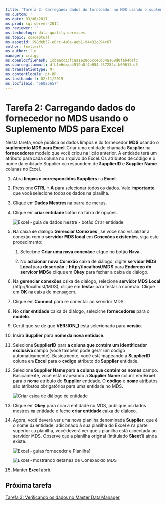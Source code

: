 ```yaml
---
title: 'Tarefa 2: Carregando dados do fornecedor no MDS usando o suplemento do MDS para Excel | Microsoft Docs'
ms.custom: ''
ms.date: 03/06/2017
ms.prod: sql-server-2014
ms.reviewer: ''
ms.technology: data-quality-services
ms.topic: conceptual
ms.assetid: 598deb57-e0cc-4e0a-aeb1-94432c094c67
author: leolimsft
ms.author: lle
manager: craigg
ms.openlocfilehash: 1cbaacd23fcaa1e28d6cce6d64a168d0fab4befc
ms.sourcegitcommit: dfb1e6deaa4919a0f4e654af57252cfb09613dd5
ms.translationtype: MT
ms.contentlocale: pt-BR
ms.lasthandoff: 02/11/2019
ms.locfileid: "56025657"
---
```

# <a name="task-2-uploading-supplier-data-to-mds-using-mds-add-in-for-excel"></a>Tarefa 2: Carregando dados do fornecedor no MDS usando o Suplemento MDS para Excel
  Nesta tarefa, você publica os dados limpos e do fornecedor **MDS** usando o **suplemento MDS para Excel**. Criar uma entidade chamada **Supplier** na **fornecedores** modelo que você criou na lição anterior. A entidade terá um atributo para cada coluna no arquivo do Excel. Os atributos de código e o nome da entidade Supplier correspondem de **SupplierID** e **Supplier Name** colunas no Excel.  
  
1.  Abra **limpos e correspondidos Suppliers** na **Excel**.  
  
2.  Pressione **CTRL + A** para selecionar todos os dados. Vale **importante** que você selecione todos os dados na planilha.  
  
3.  Clique em **Dados Mestres** na barra de menus.  
  
4.  Clique em **criar entidade** botão na faixa de opções.  
  
     ![Excel - guia de dados mestre - botão Criar entidade](../../2014/tutorials/media/et-ulingsdtomdsusingmdsaddinforexcel-01.jpg "Excel - guia de dados mestre - botão Criar entidade")  
  
5.  Na caixa de diálogo **Gerenciar Conexões** , se você não visualizar a conexão com o **servidor MDS local** em **Conexões existentes**, siga este procedimento:  
  
    1.  Selecione **Criar uma nova conexão**e clique no botão **Nova** .  
  
    2.  No **adicionar nova Conexão** caixa de diálogo, digite **servidor MDS Local** para **descrição** e **http://localhost/MDS** para  **Endereço do servidor MDS**e clique em **Okey** para fechar a caixa de diálogo.  
  
6.  Na **gerenciar conexões** caixa de diálogo, selecione **servidor MDS Local** (http://localhost/MDS), clique em **testar** para testar a conexão. Clique em **OK** na caixa de mensagem.  
  
7.  Clique em **Connect** para se conectar ao servidor MDS.  
  
8.  No **criar entidade** caixa de diálogo, selecione **fornecedores** para o **modelo**.  
  
9. Certifique-se de que **VERSION_1** está selecionado para **versão**.  
  
10. Insira **Supplier** para **nome da nova entidade**.  
  
11. Selecione **SupplierID** para **a coluna que contém um identificador exclusivo** campo (você também pode gerar um código automaticamente). Basicamente, você está mapeando a **SupplierID** coluna em **Excel** para o **código** atributo do **Supplier** entidade.  
  
12. Selecione **Supplier Name** para **a coluna que contém os nomes** campo. Basicamente, você está mapeando a **Supplier Name** coluna em **Excel** para o **nome** atributo do **Supplier** entidade. O **código** e **nome** atributos são atributos obrigatórios para uma entidade no MDS.  
  
     ![Criar caixa de diálogo de entidade](../../2014/tutorials/media/et-ulingsdtomdsusingmdsaddinforexcel-02.jpg "criar caixa de diálogo de entidade")  
  
13. Clique em **Okey** para criar a entidade no MDS, publique os dados mestres na entidade e feche **criar entidade** caixa de diálogo.  
  
14. Agora, você deverá ver uma nova planilha denominada **Supplier**, que é o nome da entidade, adicionado à sua planilha do Excel e na parte superior da planilha, você deverá ver que a planilha está conectada ao servidor MDS. Observe que a planilha original (intitulado **Sheet1**) ainda existe.  
  
     ![Excel - guias fornecedor e Planilha1](../../2014/tutorials/media/et-ulingsdtomdsusingmdsaddinforexcel-03.jpg "Excel - guias fornecedor e Planilha1")  
  
     ![Excel - mostrando detalhes de Conexão do MDS](../../2014/tutorials/media/et-ulingsdtomdsusingmdsaddinforexcel-04.jpg "Excel - mostrando detalhes de Conexão do MDS")  
  
15. Manter **Excel** abrir.  
  
## <a name="next-task"></a>Próxima tarefa  
 [Tarefa 3: Verificando os dados no Master Data Manager](../../2014/tutorials/task-3-verifying-the-data-in-master-data-manager.md)  
  
  
